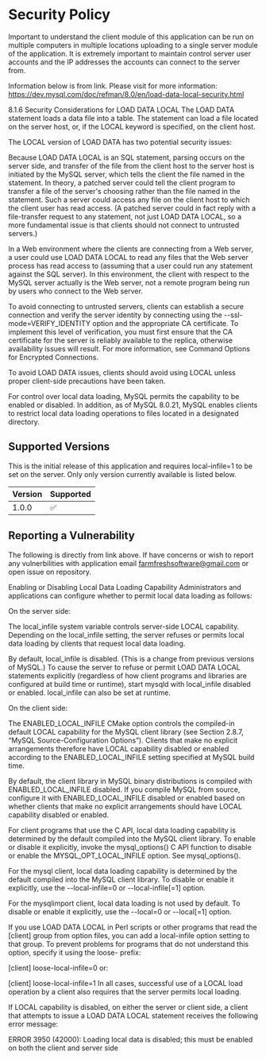 # Security Policy
Important to understand the client module of this application can be run on multiple computers in multiple locations uploading to a single server module of the application.
It is extremely important to maintain control server user accounts and the IP addresses the accounts can connect to the server from.

Information below is from link. Please visit for more information: https://dev.mysql.com/doc/refman/8.0/en/load-data-local-security.html

8.1.6 Security Considerations for LOAD DATA LOCAL
The LOAD DATA statement loads a data file into a table. The statement can load a file located on the server host, or, if the LOCAL keyword is specified, on the client host.

The LOCAL version of LOAD DATA has two potential security issues:

Because LOAD DATA LOCAL is an SQL statement, parsing occurs on the server side, and transfer of the file from the client host to the server host is initiated by the MySQL server, which tells the client the file named in the statement. In theory, a patched server could tell the client program to transfer a file of the server's choosing rather than the file named in the statement. Such a server could access any file on the client host to which the client user has read access. (A patched server could in fact reply with a file-transfer request to any statement, not just LOAD DATA LOCAL, so a more fundamental issue is that clients should not connect to untrusted servers.)

In a Web environment where the clients are connecting from a Web server, a user could use LOAD DATA LOCAL to read any files that the Web server process has read access to (assuming that a user could run any statement against the SQL server). In this environment, the client with respect to the MySQL server actually is the Web server, not a remote program being run by users who connect to the Web server.

To avoid connecting to untrusted servers, clients can establish a secure connection and verify the server identity by connecting using the --ssl-mode=VERIFY_IDENTITY option and the appropriate CA certificate. To implement this level of verification, you must first ensure that the CA certificate for the server is reliably available to the replica, otherwise availability issues will result. For more information, see Command Options for Encrypted Connections.

To avoid LOAD DATA issues, clients should avoid using LOCAL unless proper client-side precautions have been taken.

For control over local data loading, MySQL permits the capability to be enabled or disabled. In addition, as of MySQL 8.0.21, MySQL enables clients to restrict local data loading operations to files located in a designated directory.

## Supported Versions

This is the initial release of this application and requires local-infile=1 to be set on the server. Only only version currently available is listed below.

| Version | Supported          |
| ------- | ------------------ |
| 1.0.0   | :white_check_mark: |

## Reporting a Vulnerability
The following is directly from link above. If have concerns or wish to report any vulnerbilities with application email farmfreshsoftware@gmail.com or open issue on repository.

Enabling or Disabling Local Data Loading Capability
Administrators and applications can configure whether to permit local data loading as follows:

On the server side:

The local_infile system variable controls server-side LOCAL capability. Depending on the local_infile setting, the server refuses or permits local data loading by clients that request local data loading.

By default, local_infile is disabled. (This is a change from previous versions of MySQL.) To cause the server to refuse or permit LOAD DATA LOCAL statements explicitly (regardless of how client programs and libraries are configured at build time or runtime), start mysqld with local_infile disabled or enabled. local_infile can also be set at runtime.

On the client side:

The ENABLED_LOCAL_INFILE CMake option controls the compiled-in default LOCAL capability for the MySQL client library (see Section 2.8.7, “MySQL Source-Configuration Options”). Clients that make no explicit arrangements therefore have LOCAL capability disabled or enabled according to the ENABLED_LOCAL_INFILE setting specified at MySQL build time.

By default, the client library in MySQL binary distributions is compiled with ENABLED_LOCAL_INFILE disabled. If you compile MySQL from source, configure it with ENABLED_LOCAL_INFILE disabled or enabled based on whether clients that make no explicit arrangements should have LOCAL capability disabled or enabled.

For client programs that use the C API, local data loading capability is determined by the default compiled into the MySQL client library. To enable or disable it explicitly, invoke the mysql_options() C API function to disable or enable the MYSQL_OPT_LOCAL_INFILE option. See mysql_options().

For the mysql client, local data loading capability is determined by the default compiled into the MySQL client library. To disable or enable it explicitly, use the --local-infile=0 or --local-infile[=1] option.

For the mysqlimport client, local data loading is not used by default. To disable or enable it explicitly, use the --local=0 or --local[=1] option.

If you use LOAD DATA LOCAL in Perl scripts or other programs that read the [client] group from option files, you can add a local-infile option setting to that group. To prevent problems for programs that do not understand this option, specify it using the loose- prefix:

[client]
loose-local-infile=0
or:

[client]
loose-local-infile=1
In all cases, successful use of a LOCAL load operation by a client also requires that the server permits local loading.

If LOCAL capability is disabled, on either the server or client side, a client that attempts to issue a LOAD DATA LOCAL statement receives the following error message:

ERROR 3950 (42000): Loading local data is disabled; this must be
enabled on both the client and server side
